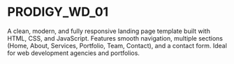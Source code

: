 # PRODIGY_WD_01
A clean, modern, and fully responsive landing page template built with HTML, CSS, and JavaScript. Features smooth navigation, multiple sections (Home, About, Services, Portfolio, Team, Contact), and a contact form. Ideal for web development agencies and portfolios.
